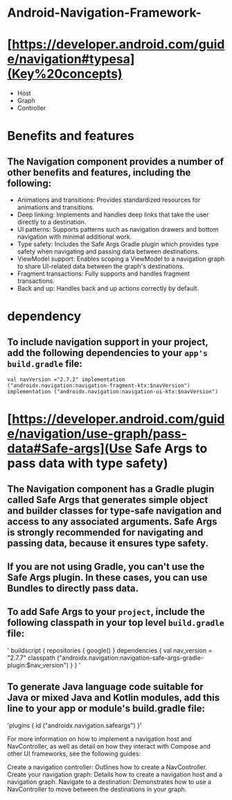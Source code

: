 # Android-Navigation-Framework-


# [https://developer.android.com/guide/navigation#typesa](Key%20concepts)
* Host
* Graph 
* Controller


# Benefits and features

## The Navigation component provides a number of other benefits and features, including the following:

* Animations and transitions: Provides standardized resources for animations and transitions.
* Deep linking: Implements and handles deep links that take the user directly to a destination.
* UI patterns: Supports patterns such as navigation drawers and bottom navigation with minimal additional work.
* Type safety: Includes the Safe Args Gradle plugin which provides type safety when navigating and passing data between destinations.
* ViewModel support: Enables scoping a ViewModel to a navigation graph to share UI-related data between the graph's destinations.
* Fragment transactions: Fully supports and handles fragment transactions.
* Back and up: Handles back and up actions correctly by default.


# dependency

## To include navigation support in your project, add the following dependencies to your `app's build.gradle` file:
`val navVersion ="2.7.2"
implementation ("androidx.navigation:navigation-fragment-ktx:$navVersion")
implementation ("androidx.navigation:navigation-ui-ktx:$navVersion")`

# [https://developer.android.com/guide/navigation/use-graph/pass-data#Safe-args](Use Safe Args to pass data with type safety)


## The Navigation component has a Gradle plugin called Safe Args that generates simple object and builder classes for type-safe navigation and access to any associated arguments. Safe Args is strongly recommended for navigating and passing data, because it ensures type safety.

## If you are not using Gradle, you can't use the Safe Args plugin. In these cases, you can use Bundles to directly pass data.

## To add Safe Args to your `project`, include the following classpath in your top level `build.gradle` file:

'
buildscript {
    repositories {
        google()
    }
dependencies {
    val nav_version = "2.7.7"
    classpath ("androidx.navigation:navigation-safe-args-gradle-plugin:$nav_version")
    }
}
'
## To generate Java language code suitable for Java or mixed Java and Kotlin modules, add this line to your app or module's build.gradle file:
'plugins {
    id ("androidx.navigation.safeargs")
}'


For more information on how to implement a navigation host and NavController, as well as detail on how they interact with Compose and other UI frameworks, see the following guides:

Create a navigation controller: Outlines how to create a NavController.
Create your navigation graph: Details how to create a navigation host and a navigation graph.
Navigate to a destination: Demonstrates how to use a NavController to move between the destinations in your graph.
